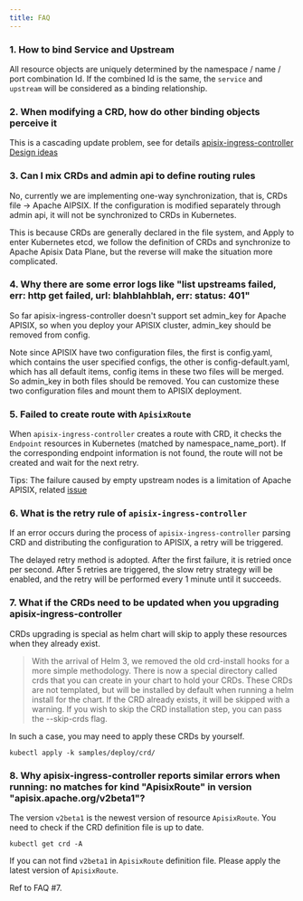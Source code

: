 ```yaml
---
title: FAQ
---
```


<!--
#
# Licensed to the Apache Software Foundation (ASF) under one or more
# contributor license agreements.  See the NOTICE file distributed with
# this work for additional information regarding copyright ownership.
# The ASF licenses this file to You under the Apache License, Version 2.0
# (the "License"); you may not use this file except in compliance with
# the License.  You may obtain a copy of the License at
#
#     http://www.apache.org/licenses/LICENSE-2.0
#
# Unless required by applicable law or agreed to in writing, software
# distributed under the License is distributed on an "AS IS" BASIS,
# WITHOUT WARRANTIES OR CONDITIONS OF ANY KIND, either express or implied.
# See the License for the specific language governing permissions and
# limitations under the License.
#
-->

### 1. How to bind Service and Upstream

All resource objects are uniquely determined by the namespace / name / port combination Id. If the combined Id is the same, the `service` and `upstream` will be considered as a binding relationship.

### 2. When modifying a CRD, how do other binding objects perceive it

This is a cascading update problem, see for details [apisix-ingress-controller Design ideas](./design.md)

### 3. Can I mix CRDs and admin api to define routing rules

No, currently we are implementing one-way synchronization, that is, CRDs file -> Apache AIPSIX. If the configuration is modified separately through admin api, it will not be synchronized to CRDs in Kubernetes.

This is because CRDs are generally declared in the file system, and Apply to enter Kubernetes etcd, we follow the definition of CRDs and synchronize to Apache Apisix Data Plane, but the reverse will make the situation more complicated.

### 4. Why there are some error logs like "list upstreams failed, err: http get failed, url: blahblahblah, err: status: 401"

So far apisix-ingress-controller doesn't support set admin_key for Apache APISIX, so when you deploy your APISIX cluster, admin_key should be removed from config.

Note since APISIX have two configuration files, the first is config.yaml, which contains the user specified configs, the other is config-default.yaml, which has all default items, config items in these two files will be merged. So admin_key in both files should be removed. You can customize these two configuration files and mount them to APISIX deployment.

### 5. Failed to create route with `ApisixRoute`

When `apisix-ingress-controller` creates a route with CRD, it checks the `Endpoint` resources in Kubernetes (matched by namespace_name_port). If the corresponding endpoint information is not found, the route will not be created and wait for the next retry.

Tips: The failure caused by empty upstream nodes is a limitation of Apache APISIX, related [issue](https://github.com/apache/apisix/issues/3072)

### 6. What is the retry rule of `apisix-ingress-controller`

If an error occurs during the process of `apisix-ingress-controller` parsing CRD and distributing the configuration to APISIX, a retry will be triggered.

The delayed retry method is adopted. After the first failure, it is retried once per second. After 5 retries are triggered, the slow retry strategy will be enabled, and the retry will be performed every 1 minute until it succeeds.

### 7. What if the CRDs need to be updated when you upgrading apisix-ingress-controller

CRDs upgrading is special as helm chart will skip to apply these resources when they already exist.

> With the arrival of Helm 3, we removed the old crd-install hooks for a more simple methodology. There is now a special directory called crds that you can create in your chart to hold your CRDs. These CRDs are not templated, but will be installed by default when running a helm install for the chart. If the CRD already exists, it will be skipped with a warning. If you wish to skip the CRD installation step, you can pass the --skip-crds flag.

In such a case, you may need to apply these CRDs by yourself.

```shell
kubectl apply -k samples/deploy/crd/
```

### 8. Why apisix-ingress-controller reports similar errors when running: no matches for kind "ApisixRoute" in version "apisix.apache.org/v2beta1"?

The version `v2beta1` is the newest version of resource `ApisixRoute`. You need to check if the CRD definition file is up to date.

```shell
kubectl get crd -A
```

If you can not find `v2beta1` in `ApisixRoute` definition file. Please apply the latest version of `ApisixRoute`.

Ref to FAQ #7.
